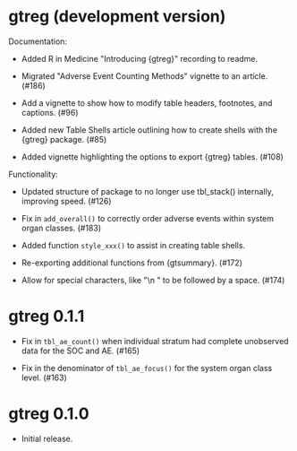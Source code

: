 # gtreg (development version)

Documentation:

* Added R in Medicine "Introducing {gtreg}" recording to readme.

* Migrated "Adverse Event Counting Methods" vignette to an article. (#186)

* Add a vignette to show how to modify table headers, footnotes, and captions. (#96)

* Added new Table Shells article outlining how to create shells with the {gtreg} package. (#85)

* Added vignette highlighting the options to export {gtreg} tables. (#108)


Functionality:

* Updated structure of package to no longer use tbl_stack() internally, improving speed. (#126)

* Fix in `add_overall()` to correctly order adverse events within system organ classes. (#183)

* Added function `style_xxx()` to assist in creating table shells.

* Re-exporting additional functions from {gtsummary}. (#172)

* Allow for special characters, like "\n " to be followed by a space. (#174)
 
# gtreg 0.1.1

* Fix in `tbl_ae_count()` when individual stratum had complete unobserved data for the SOC and AE. (#165)

* Fix in the denominator of `tbl_ae_focus()` for the system organ class level. (#163)

# gtreg 0.1.0

* Initial release.
